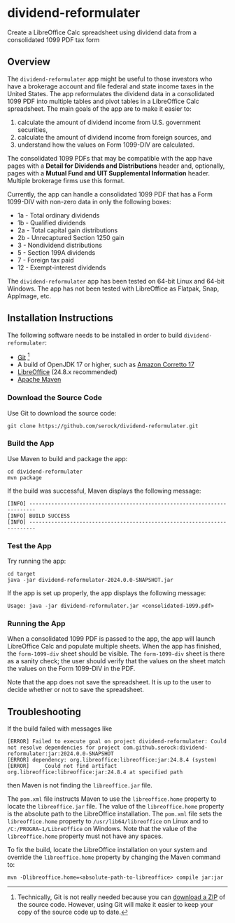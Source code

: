 # dividend-reformulater
Create a LibreOffice Calc spreadsheet using dividend data from a consolidated 1099 PDF tax form

## Overview
The `dividend-reformulater` app might be useful to those investors who have a brokerage account and file federal and state income taxes in the United States.
The app reformulates the dividend data in a consolidated 1099 PDF into multiple tables and pivot tables in a LibreOffice Calc spreadsheet.
The main goals of the app are to make it easier to:

1. calculate the amount of dividend income from U.S. government securities,
2. calculate the amount of dividend income from foreign sources, and
3. understand how the values on Form 1099-DIV are calculated.

The consolidated 1099 PDFs that may be compatible with the app have pages with a **Detail for Dividends and Distributions**
header and, optionally, pages with a **Mutual Fund and UIT Supplemental Information** header.
Multiple brokerage firms use this format.

Currently, the app can handle a consolidated 1099 PDF that has a Form 1099-DIV with non-zero data in only the following boxes:

* 1a - Total ordinary dividends
* 1b - Qualified dividends
* 2a - Total capital gain distributions
* 2b - Unrecaptured Section 1250 gain
* 3 - Nondividend distributions
* 5 - Section 199A dividends
* 7 - Foreign tax paid
* 12 - Exempt-interest dividends

The `dividend-reformulater` app has been tested on 64-bit Linux and 64-bit Windows.
The app has not been tested with LibreOffice as Flatpak, Snap, AppImage, etc.

## Installation Instructions
The following software needs to be installed in order to build `dividend-reformulater`:

* [Git](https://git-scm.com/downloads) [^1]
* A build of OpenJDK 17 or higher, such as [Amazon Corretto 17](https://aws.amazon.com/corretto/)
* [LibreOffice](https://www.libreoffice.org/download/download-libreoffice/) (24.8.x recommended)
* [Apache Maven](https://maven.apache.org/)

### Download the Source Code
Use Git to download the source code:

```Shell
git clone https://github.com/serock/dividend-reformulater.git
```

### Build the App
Use Maven to build and package the app:

```Shell
cd dividend-reformulater
mvn package
```

If the build was successful, Maven displays the following message:

```
[INFO] ------------------------------------------------------------------------
[INFO] BUILD SUCCESS
[INFO] ------------------------------------------------------------------------
```

### Test the App
Try running the app:

```Shell
cd target
java -jar dividend-reformulater-2024.0.0-SNAPSHOT.jar
```

If the app is set up properly, the app displays the following message:

```
Usage: java -jar dividend-reformulater.jar <consolidated-1099.pdf>
```

### Running the App

When a consolidated 1099 PDF is passed to the app, the app will launch LibreOffice Calc and populate multiple sheets.
When the app has finished, the `form-1099-div` sheet should be visible.
The `form-1099-div` sheet is there as a sanity check;
the user should verify that the values on the sheet match the values on the Form 1099-DIV in the PDF.

Note that the app does not save the spreadsheet. It is up to the user to decide whether or not to save the spreadsheet.

## Troubleshooting

If the build failed with messages like

```
[ERROR] Failed to execute goal on project dividend-reformulater: Could not resolve dependencies for project com.github.serock:dividend-reformulater:jar:2024.0.0-SNAPSHOT
[ERROR] dependency: org.libreoffice:libreoffice:jar:24.8.4 (system)
[ERROR]     Could not find artifact org.libreoffice:libreoffice:jar:24.8.4 at specified path
```

then Maven is not finding the `libreoffice.jar` file.

The `pom.xml` file instructs Maven to use the `libreoffice.home` property to locate the `libreoffice.jar` file.
The value of the `libreoffice.home` property is the absolute path to the LibreOffice installation.
The `pom.xml` file sets the `libreoffice.home` property to `/usr/lib64/libreoffice` on Linux and to
`/C:/PROGRA~1/LibreOffice` on Windows.
Note that the value of the `libreoffice.home` property must not have any spaces.

To fix the build, locate the LibreOffice installation on your system and override the `libreoffice.home` property by changing the Maven command to:

```Shell
mvn -Dlibreoffice.home=<absolute-path-to-libreoffice> compile jar:jar
```

[^1]: Technically, Git is not really needed because you can [download a ZIP](https://github.com/serock/dividend-reformulater/archive/refs/heads/main.zip) of the source code.
  However, using Git will make it easier to keep your copy of the source code up to date.